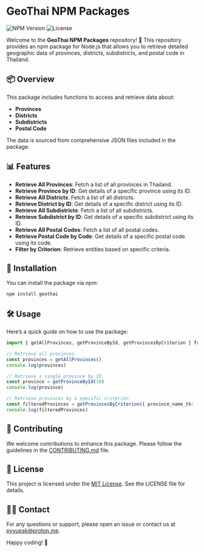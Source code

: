 # GeoThai NPM Packages

![NPM Version](https://img.shields.io/npm/v/geothai)
![License](https://img.shields.io/badge/license-MIT-green)

Welcome to the **GeoThai NPM Packages** repository! 🌟 This repository provides an npm package for Node.js that allows you to retrieve detailed geographic data of provinces, districts, subdistricts, and postal code in Thailand.

## 📦 Overview

This package includes functions to access and retrieve data about:

-   **Provinces**
-   **Districts**
-   **Subdistricts**
-   **Postal Code**

The data is sourced from comprehensive JSON files included in the package.

## 📊 Features

-   **Retrieve All Provinces**: Fetch a list of all provinces in Thailand.
-   **Retrieve Province by ID**: Get details of a specific province using its ID.
-   **Retrieve All Districts**: Fetch a list of all districts.
-   **Retrieve District by ID**: Get details of a specific district using its ID.
-   **Retrieve All Subdistricts**: Fetch a list of all subdistricts.
-   **Retrieve Subdistrict by ID**: Get details of a specific subdistrict using its ID.
-   **Retrieve All Postal Codes**: Fetch a list of all postal codes.
-   **Retrieve Postal Code by Code**: Get details of a specific postal code using its code.
-   **Filter by Criterion**: Retrieve entities based on specific criteria.

## 🚀 Installation

You can install the package via npm:

```bash
npm install geothai
```

## 🛠️ Usage

Here’s a quick guide on how to use the package:

```typescript
import { getAllProvinces, getProvinceById, getProvincesByCriterion } from 'geothai'

// Retrieve all provinces
const provinces = getAllProvinces()
console.log(provinces)

// Retrieve a single province by ID
const province = getProvinceById(10)
console.log(province)

// Retrieve provinces by a specific criterion
const filteredProvinces = getProvincesByCriterion({ province_name_th: 'กรุงเทพมหานคร' })
console.log(filteredProvinces)
```

## 🤝 Contributing

We welcome contributions to enhance this package. Please follow the guidelines in the [CONTRIBUTING.md](CONTRIBUTING.md) file.

## 📝 License

This project is licensed under the [MIT License](LICENSE). See the LICENSE file for details.

## 🙋‍♂️ Contact

For any questions or support, please open an issue or contact us at [pyyupsk@proton.me](mailto:pyyupsk@proton.me).

Happy coding! 🎉
